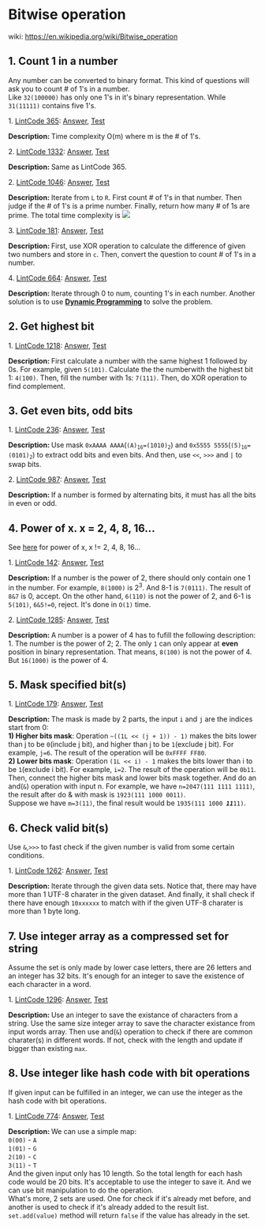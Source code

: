 # Bitwise operation
wiki: https://en.wikipedia.org/wiki/Bitwise_operation

## 1. Count 1 in a number
Any number can be converted to binary format. This kind of questions will ask you to 
count # of 1's in a number.<br>
Like ``32(100000)`` has only one 1's in it's binary representation. While ``31(11111)`` contains five 1's.
<div>
    <p>
        1. 
        <a href="https://www.lintcode.com/problem/count-1-in-binary/description">LintCode 365</a>:  
        <a href="https://github.com/Tony-Hu/ShuaTi-Online.Judge.Problems.Solving/blob/master/src/main/java/bitOperation/LintCode365.java">Answer</a>, 
        <a href="https://github.com/Tony-Hu/ShuaTi-Online.Judge.Problems.Solving/blob/master/src/test/java/bitOperation/LintCode365Test.java">Test</a>
    </p>
    <p><b>Description: </b>Time complexity O(m) where m is the # of 1's.</p>
</div>
<div>
    <p>
        2. 
        <a href="https://www.lintcode.com/problem/number-of-1-bits/description">LintCode 1332</a>:  
        <a href="https://github.com/Tony-Hu/ShuaTi-Online.Judge.Problems.Solving/blob/master/src/main/java/bitOperation/LintCode1332.java">Answer</a>, 
        <a href="https://github.com/Tony-Hu/ShuaTi-Online.Judge.Problems.Solving/blob/master/src/test/java/bitOperation/LintCode1332Test.java">Test</a>
    </p>
    <p><b>Description: </b>Same as LintCode 365.</p>
</div>
<div>
    <p>
        2. 
        <a href="https://www.lintcode.com/problem/prime-number-of-set-bits-in-binary-representation/description">LintCode 1046</a>:  
        <a href="https://github.com/Tony-Hu/ShuaTi-Online.Judge.Problems.Solving/blob/master/src/main/java/bitOperation/LintCode1046.java">Answer</a>, 
        <a href="https://github.com/Tony-Hu/ShuaTi-Online.Judge.Problems.Solving/blob/master/src/test/java/bitOperation/LintCode1046Test.java">Test</a>
    </p>
    <p><b>Description: </b>Iterate from <code>L</code> to <code>R</code>.
    First count # of 1's in that number. Then judge if the # of 1's is a prime number. Finally, return how many # of 1s are prime. The total time complexity is <img src="http://chart.googleapis.com/chart?cht=tx&chl=O(n\sqrt{n})" /></p>
</div>
<div>
    <p>
        3. 
        <a href="https://www.lintcode.com/problem/flip-bits/description">LintCode 181</a>:  
        <a href="https://github.com/Tony-Hu/ShuaTi-Online.Judge.Problems.Solving/blob/master/src/main/java/bitOperation/LintCode181.java">Answer</a>, 
        <a href="https://github.com/Tony-Hu/ShuaTi-Online.Judge.Problems.Solving/blob/master/src/test/java/bitOperation/LintCode181Test.java">Test</a>
    </p>
    <p><b>Description: </b>First, use XOR operation to calculate the difference of given two numbers and store in <code>c</code>. Then, convert the question to count # of 1's in a number.</p>
</div>
<div>
    <p>
        4. 
        <a href="https://www.lintcode.com/problem/counting-bits/description">LintCode 664</a>:  
        <a href="https://github.com/Tony-Hu/ShuaTi-Online.Judge.Problems.Solving/blob/master/src/main/java/bitOperation/LintCode664.java">Answer</a>, 
        <a href="https://github.com/Tony-Hu/ShuaTi-Online.Judge.Problems.Solving/blob/master/src/test/java/bitOperation/LintCode664Test.java">Test</a>
    </p>
    <p><b>Description: </b>Iterate through 0 to num, counting 1's in each number. Another solution is to use <b><a href="https://github.com/Tony-Hu/ShuaTi-Online.Judge.Problems.Solving/tree/master/src/main/java/dp#1-on-space-1-d-dp">Dynamic Programming</a></b> to solve the problem. </p>
</div>

## 2. Get highest bit
<div>
    <p>
        1. 
        <a href="https://www.lintcode.com/problem/number-complement/description">LintCode 1218</a>:  
        <a href="https://github.com/Tony-Hu/ShuaTi-Online.Judge.Problems.Solving/blob/master/src/main/java/bitOperation/LintCode1218.java">Answer</a>, 
        <a href="https://github.com/Tony-Hu/ShuaTi-Online.Judge.Problems.Solving/blob/master/src/test/java/bitOperation/LintCode1218Test.java">Test</a>
    </p>
    <p><b>Description: </b>First calculate a number with the same highest 1 followed by 0s. For example, given <code>5(101)</code>. Calculate the the numberwith the highest bit 1: <code>4(100)</code>. Then, fill the number with 1s: <code>7(111)</code>. Then, do XOR operation to find complement.</p>
</div>

## 3. Get even bits, odd bits
<div>
    <p>
        1. 
        <a href="https://www.lintcode.com/problem/swap-bits/description">LintCode 236</a>:  
        <a href="https://github.com/Tony-Hu/ShuaTi-Online.Judge.Problems.Solving/blob/master/src/main/java/bitOperation/LintCode236.java">Answer</a>, 
        <a href="https://github.com/Tony-Hu/ShuaTi-Online.Judge.Problems.Solving/blob/master/src/test/java/bitOperation/LintCode236Test.java">Test</a>
    </p>
    <p><b>Description: </b>Use mask <code>0xAAAA AAAA</code>(<code>(A)<sub>16</sub>=(1010)<sub>2</sub></code>) and <code>0x5555 5555</code>(<code>(5)<sub>16</sub>=(0101)<sub>2</sub></code>) to extract odd bits and even bits. And then, use <code><<</code>, <code>>>></code> and <code>|</code> to swap bits.</p>
</div>
<div>
    <p>
        2. 
        <a href="https://www.lintcode.com/problem/binary-number-with-alternating-bits/description">LintCode 987</a>:  
        <a href="https://github.com/Tony-Hu/ShuaTi-Online.Judge.Problems.Solving/blob/master/src/main/java/bitOperation/LintCode987.java">Answer</a>, 
        <a href="https://github.com/Tony-Hu/ShuaTi-Online.Judge.Problems.Solving/blob/master/src/test/java/bitOperation/LintCode987Test.java">Test</a>
    </p>
    <p><b>Description: </b>If a number is formed by alternating bits, it must has all the bits in even or odd.</p>
</div>

## 4. Power of x. x = 2, 4, 8, 16...
See [here](https://github.com/Tony-Hu/ShuaTi-Online.Judge.Problems.Solving/tree/master/src/main/java/mathematics#1-power-of-x-x--2-4-8-16) for power of x, x != 2, 4, 8, 16...
<div>
    <p>
        1. 
        <a href="https://www.lintcode.com/problem/o1-check-power-of-2/description">LintCode 142</a>:  
        <a href="https://github.com/Tony-Hu/ShuaTi-Online.Judge.Problems.Solving/blob/master/src/main/java/bitOperation/LintCode142.java">Answer</a>, 
        <a href="https://github.com/Tony-Hu/ShuaTi-Online.Judge.Problems.Solving/blob/master/src/test/java/bitOperation/LintCode142Test.java">Test</a>
    </p>
    <p><b>Description: </b>If a number is the power of 2, there should only contain one 1 in the number. For example, <code>8(1000)</code> is 2<sup>3</sup>. And 8-1 is <code>7(0111)</code>. The result of <code>8&7</code> is 0, accept.
    On the other hand, <code>6(110)</code> is not the power of 2, and 6-1 is <code>5(101)</code>, <code>6&5!=0</code>, reject. It's done in <code>O(1)</code> time.</p>
</div>
<div>
    <p>
        2. 
        <a href="https://www.lintcode.com/problem/power-of-four/description">LintCode 1285</a>:  
        <a href="https://github.com/Tony-Hu/ShuaTi-Online.Judge.Problems.Solving/blob/master/src/main/java/bitOperation/LintCode1285.java">Answer</a>, 
        <a href="https://github.com/Tony-Hu/ShuaTi-Online.Judge.Problems.Solving/blob/master/src/test/java/bitOperation/LintCode1285Test.java">Test</a>
    </p>
    <p><b>Description: </b>A number is a power of 4 has to fufill the following description: 1. The number is the power of 2; 2. The only <code>1</code> can only appear at <b>even</b> position in binary representation. That means, <code>8(100)</code> is not the power of 4. But <code>16(1000)</code> is the power of 4.</p>
</div>

## 5. Mask specified bit(s)
<div>
    <p>
        1. 
        <a href="https://www.lintcode.com/problem/update-bits/description">LintCode 179</a>:  
        <a href="https://github.com/Tony-Hu/ShuaTi-Online.Judge.Problems.Solving/blob/master/src/main/java/bitOperation/LintCode179.java">Answer</a>, 
        <a href="https://github.com/Tony-Hu/ShuaTi-Online.Judge.Problems.Solving/blob/master/src/test/java/bitOperation/LintCode179Test.java">Test</a>
    </p>
    <p><b>Description: </b>The mask is made by 2 parts, the input <code>i</code> and <code>j</code> are the indices start from 0: <br>
    <b>1) Higher bits mask</b>: Operation <code>~((1L << (j + 1)) - 1)</code> makes the bits lower than j to be <code>0</code>(include j bit), and higher than j to be <code>1</code>(exclude j bit). For example, <code>j=6</code>. The result of the operation will be <code>0xFFFF FF80</code>. <br>
    <b>2) Lower bits mask</b>: Operation <code>(1L << i) - 1</code> makes the bits lower than i to be <code>1</code>(exclude i bit). For example, <code>i=2</code>. The result of the operation will be <code>0b11</code>.<br>
    Then, connect the higher bits mask and lower bits mask together. And do an and(<code>&</code>) operation with input n. For example, we have <code>n=2047(111 1111 1111)</code>, the result after do & with mask is <code>1923(111 1000 0011)</code>.<br>
    Suppose we have <code>m=3(11)</code>, the final result would be <code>1935(111 1000 <b><i>11</i></b>11)</code>.</p>
</div>

## 6. Check valid bit(s)
Use <code>&</code>,<code>>>></code> to fast check if the given number is valid from some certain conditions.
<div>
    <p>
        1. 
        <a href="https://www.lintcode.com/problem/utf-8-validation/description">LintCode 1262</a>:  
        <a href="https://github.com/Tony-Hu/ShuaTi-Online.Judge.Problems.Solving/blob/master/src/main/java/bitOperation/LintCode1262.java">Answer</a>, 
        <a href="https://github.com/Tony-Hu/ShuaTi-Online.Judge.Problems.Solving/blob/master/src/test/java/bitOperation/LintCode1262Test.java">Test</a>
    </p>
    <p><b>Description: </b>Iterate through the given data sets. Notice that, there may have more than 1 UTF-8 charater in the given dataset. And finally, it shall check if there have enough <code>10xxxxxx</code> to match with if the given UTF-8 charater is more than 1 byte long.</p>
</div>

## 7. Use integer array as a compressed set for string
Assume the set is only made by lower case letters, there are 26 letters and an integer has 32 bits. It's enough for an integer to save the existence of each character in a word.
<div>
    <p>
        1. 
        <a href="https://www.lintcode.com/problem/maximum-product-of-word-lengths/description">LintCode 1296</a>:  
        <a href="https://github.com/Tony-Hu/ShuaTi-Online.Judge.Problems.Solving/blob/master/src/main/java/bitOperation/LintCode1296.java">Answer</a>, 
        <a href="https://github.com/Tony-Hu/ShuaTi-Online.Judge.Problems.Solving/blob/master/src/test/java/bitOperation/LintCode1296Test.java">Test</a>
    </p>
    <p><b>Description: </b>Use an integer to save the existance of characters from a string. Use the same size integer array to save the character existance from input words array. Then use and(<code>&</code>) operation to check if there are common charater(s) in different words. 
    If not, check with the length and update if bigger than existing <code>max</code>.</p>
</div>

## 8. Use integer like hash code with bit operations
If given input can be fulfilled in an integer, we can use the integer as the hash code with bit operations.
<div>
    <p>
        1. 
        <a href="https://www.lintcode.com/problem/repeated-dna/description">LintCode 774</a>:  
        <a href="https://github.com/Tony-Hu/ShuaTi-Online.Judge.Problems.Solving/blob/master/src/main/java/bitOperation/LintCode774.java">Answer</a>, 
        <a href="https://github.com/Tony-Hu/ShuaTi-Online.Judge.Problems.Solving/blob/master/src/test/java/bitOperation/LintCode774Test.java">Test</a>
    </p>
    <p><b>Description: </b>We can use a simple map:<br>
    <code>0(00)</code> - <code>A</code><br>
    <code>1(01)</code> - <code>G</code><br>
    <code>2(10)</code> - <code>C</code><br>
    <code>3(11)</code> - <code>T</code><br>
    And the given input only has 10 length. So the total length for each hash code would be 20 bits. It's acceptable to use the integer to save it. And we can use bit manipulation to do the operation. <br>
    What's more, 2 sets are used. One for check if it's already met before, and another is used to check if it's already added to the result list. <code>set.add(value)</code> method will return <code>false</code> if the value has already in the set.</p>
</div>